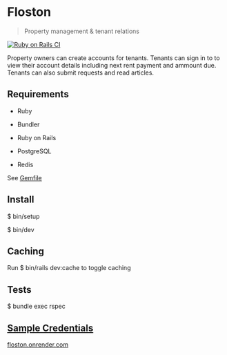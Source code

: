 # Floston

> Property management & tenant relations

[![Ruby on Rails CI](https://github.com/raisondata/floston/actions/workflows/rubyonrails.yml/badge.svg)](https://github.com/raisondata/floston/actions/workflows/rubyonrails.yml)

Property owners can create accounts for tenants. Tenants can sign in to to view
their account details including next rent payment and ammount due. Tenants can
also submit requests and read articles.

## Requirements

- Ruby

- Bundler

- Ruby on Rails

- PostgreSQL

- Redis

See [Gemfile](./Gemfile)

## Install

$ bin/setup

$ bin/dev


## Caching

Run $ bin/rails dev:cache to toggle caching

## Tests

$ bundle exec rspec

## [Sample Credentials](https://gist.github.com/dngst/950b02df6d6f789309a113cef0ae01a2)

[floston.onrender.com](https://floston.onrender.com/)

